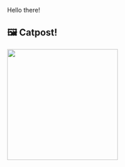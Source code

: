 Hello there!



## 🖼️ Catpost!

<sub>
    <img src="https://cdn2.thecatapi.com/images/CIwixfalQ.png" height="256">
</sub>

